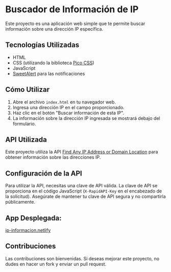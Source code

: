 # Buscador de Información de IP

Este proyecto es una aplicación web simple que te permite buscar información sobre una dirección IP específica.

## Tecnologías Utilizadas

- HTML
- CSS (utilizando la biblioteca [Pico CSS](https://picocss.com/))
- JavaScript
- [SweetAlert](https://sweetalert.js.org/) para las notificaciones

## Cómo Utilizar

1. Abre el archivo `index.html` en tu navegador web.
2. Ingresa una dirección IP en el campo proporcionado.
3. Haz clic en el botón "Buscar información de esta IP".
4. La información sobre la dirección IP ingresada se mostrará debajo del formulario.

## API Utilizada

Este proyecto utiliza la API [Find Any IP Address or Domain Location](https://rapidapi.com/apilayernet/api/find-any-ip-address-or-domain-location-world-wide) para obtener información sobre las direcciones IP.

## Configuración de la API

Para utilizar la API, necesitas una clave de API válida. La clave de API se proporciona en el código JavaScript (`X-RapidAPI-Key` en el encabezado de la solicitud). Asegúrate de mantener tu clave de API segura y no compartirla públicamente.

## App Desplegada:
[ip-informacion.netlify](https://ip-informacion.netlify.app/)

## Contribuciones

Las contribuciones son bienvenidas. Si deseas mejorar este proyecto, no dudes en hacer un fork y enviar un pull request.
